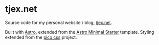 # tjex.net

Source code for my personal website / blog, [tjex.net](https://tjex.net).

Built with [Astro](https://astro.build), extended from the
[Astro Minimal Starter](https://github.com/littlesticks/astro-minimal-starter)
template. Styling extended from the [pico css](https://picocss.com) project.

